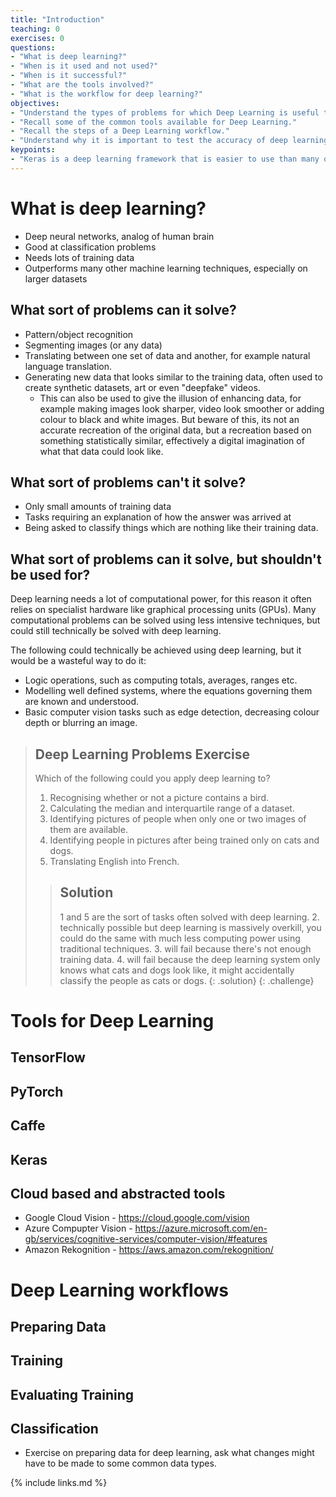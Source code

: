 ```yaml
---
title: "Introduction"
teaching: 0
exercises: 0
questions:
- "What is deep learning?"
- "When is it used and not used?"
- "When is it successful?"
- "What are the tools involved?"
- "What is the workflow for deep learning?"
objectives:
- "Understand the types of problems for which Deep Learning is useful to solve."
- "Recall some of the common tools available for Deep Learning."
- "Recall the steps of a Deep Learning workflow."
- "Understand why it is important to test the accuracy of deep learning system."
keypoints:
- "Keras is a deep learning framework that is easier to use than many of the alternatives."
---
```


# What is deep learning?

* Deep neural networks, analog of human brain
* Good at classification problems
* Needs lots of training data
* Outperforms many other machine learning techniques, especially on larger datasets

## What sort of problems can it solve?

* Pattern/object recognition
* Segmenting images (or any data)
* Translating between one set of data and another, for example natural language translation.
* Generating new data that looks similar to the training data, often used to create synthetic datasets, art or even "deepfake" videos.
  * This can also be used to give the illusion of enhancing data, for example making images look sharper, video look smoother or adding colour to black and white images. But beware of this, its not an accurate recreation of the original data, but a recreation based on something statistically similar, effectively a digital imagination of what that data could look like.

## What sort of problems can't it solve?

* Only small amounts of training data
* Tasks requiring an explanation of how the answer was arrived at
* Being asked to classify things which are nothing like their training data.


## What sort of problems can it solve, but shouldn't be used for?
Deep learning needs a lot of computational power, for this reason it often relies on specialist hardware like graphical processing units (GPUs). Many computational problems can be solved using less intensive techniques, but could still technically be solved with deep learning. 

The following could technically be achieved using deep learning, but it would be a wasteful way to do it:

* Logic operations, such as computing totals, averages, ranges etc. 
* Modelling well defined systems, where the equations governing them are known and understood.
* Basic computer vision tasks such as edge detection, decreasing colour depth or blurring an image.


> ## Deep Learning Problems Exercise
> Which of the following could you apply deep learning to?
> 1. Recognising whether or not a picture contains a bird.
> 2. Calculating the median and interquartile range of a dataset.
> 3. Identifying pictures of people when only one or two images of them are available.
> 4. Identifying people in pictures after being trained only on cats and dogs.
> 5. Translating English into French.
>> ## Solution
>> 1 and 5 are the sort of tasks often solved with deep learning. 2. technically possible but deep learning is massively overkill, you could do the same with much less computing power using traditional techniques. 3. will fail because there's not enough training data. 4. will fail because the deep learning system only knows what cats and dogs look like, it might accidentally classify the people as cats or dogs.
> {: .solution}
{: .challenge}

# Tools for Deep Learning

## TensorFlow

## PyTorch

## Caffe

## Keras

## Cloud based and abstracted tools

* Google Cloud Vision - https://cloud.google.com/vision
* Azure Compupter Vision - https://azure.microsoft.com/en-gb/services/cognitive-services/computer-vision/#features
* Amazon Rekognition - https://aws.amazon.com/rekognition/

# Deep Learning workflows

## Preparing Data

## Training

## Evaluating Training

## Classification

* Exercise on preparing data for deep learning, ask what changes might have to be made to some common data types.


{% include links.md %}

